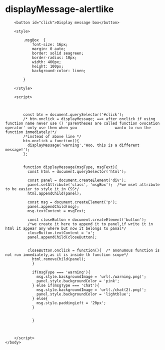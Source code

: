 # displayMessage-alertlike
<!DOCTYPE html>
<html>
    <head>
        <meta charset="utf-8">
        <title>alert replacement</title>
    </head>
    <body>
      
        

       
        <button id="click">Display message box</button>
        
        <style>
            
            .msgBox  {
                font-size: 16px;
                margin: 0 auto;
                border: solid seagreen;
                border-radius: 10px;
                width: 400px;
                height: 100px;
                background-color: linen;

            }
            
        </style>

        <script>

            
            
            const btn = document.querySelector('#click');
            /* btn.onclick = displayMessage; ==> after onclick if using function name never use () 'parentheses are called function ovocation operator' only use them when you                 wanto to run the function immediately!*/
            /*instead of above line */
            btn.onclick = function(){
              displayMessage('warning','Woo, this is a different message!');
            };

          
            function displayMessage(msgType, msgText){
              const html = document.querySelector('html');
                
              const panel = document.createElement('div');
              panel.setAttribute('class', 'msgBox');  /*we mset attribute to be easier to style it in CSS*/
              html.appendChild(panel);

              const msg = document.createElement('p');
              panel.appendChild(msg);
              msg.textContent = msgText;

              const closeButton = document.createElement('button');
              /*we create it here to append it to panel,if write it in html it appear any where but now it belongs to panal*/                                                                                
              closeButton.textContent = 'x';
              panel.appendChild(closeButton);
                

              closeButton.onclick = function(){  /* anonumous function is not run immediately,as it is inside th function scope*/
                html.removeChild(panel);
                }

                if(msgType === 'warning'){
                  msg.style.backgroundImage = 'url(./warning.png)';
                  panel.style.backgroundColor = 'pink';  
                } else if(msgType === 'chat'){
                  msg.style.backgroundImage = 'url(./chat(2).png)'; 
                  panel.style.backgroundColor = 'lightblue';
                } else{
                  msg.style.paddingLeft = '20px';  
                }


                }
            
           
           
        </script>
    </body>



</html>
